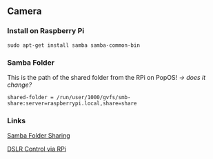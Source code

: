 ## Camera

### Install on Raspberry Pi

```shell-session
sudo apt-get install samba samba-common-bin
```

### Samba Folder

This is the path of the shared folder from the RPi on PopOS! _-> does it change?_

`shared-folder = /run/user/1000/gvfs/smb-share:server=raspberrypi.local,share=share`

### Links

[Samba Folder Sharing](https://magpi.raspberrypi.org/articles/samba-file-server)

[DSLR Control via RPi](https://pimylifeup.com/raspberry-pi-dslr-camera-control/)


